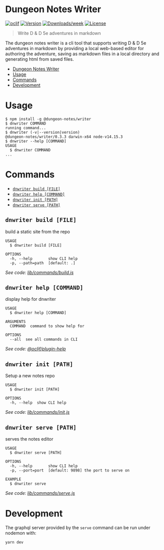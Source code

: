 # Dungeon Notes Writer

[![oclif](https://img.shields.io/badge/cli-oclif-brightgreen.svg)](https://oclif.io)
[![Version](https://img.shields.io/npm/v/dnwriter.svg)](https://npmjs.org/package/dnwriter)
[![Downloads/week](https://img.shields.io/npm/dw/dnwriter.svg)](https://npmjs.org/package/dnwriter)
[![License](https://img.shields.io/npm/l/dnwriter.svg)](https://github.com/kanej/dungeon-notes/blob/master/package.json)

> Write D & D 5e adventures in markdown

The dungeon notes writer is a cli tool that supports
writing D & D 5e adventures in markdown by providing
a local web-based editor for authoring the adventure,
saving as markdown files in a local directory and
generating html from saved files.

<!-- toc -->

- [Dungeon Notes Writer](#dungeon-notes-writer)
- [Usage](#usage)
- [Commands](#commands)
- [Development](#development)
<!-- tocstop -->

# Usage

<!-- usage -->

```sh-session
$ npm install -g @dungeon-notes/writer
$ dnwriter COMMAND
running command...
$ dnwriter (-v|--version|version)
@dungeon-notes/writer/0.3.3 darwin-x64 node-v14.15.3
$ dnwriter --help [COMMAND]
USAGE
  $ dnwriter COMMAND
...
```

<!-- usagestop -->

# Commands

<!-- commands -->

- [`dnwriter build [FILE]`](#dnwriter-build-file)
- [`dnwriter help [COMMAND]`](#dnwriter-help-command)
- [`dnwriter init [PATH]`](#dnwriter-init-path)
- [`dnwriter serve [PATH]`](#dnwriter-serve-path)

## `dnwriter build [FILE]`

build a static site from the repo

```
USAGE
  $ dnwriter build [FILE]

OPTIONS
  -h, --help       show CLI help
  -p, --path=path  [default: .]
```

_See code: [lib/commands/build.js](https://github.com/kanej/dungeon-notes/blob/v0.3.3/lib/commands/build.js)_

## `dnwriter help [COMMAND]`

display help for dnwriter

```
USAGE
  $ dnwriter help [COMMAND]

ARGUMENTS
  COMMAND  command to show help for

OPTIONS
  --all  see all commands in CLI
```

_See code: [@oclif/plugin-help](https://github.com/oclif/plugin-help/blob/v3.2.2/src/commands/help.ts)_

## `dnwriter init [PATH]`

Setup a new notes repo

```
USAGE
  $ dnwriter init [PATH]

OPTIONS
  -h, --help  show CLI help
```

_See code: [lib/commands/init.js](https://github.com/kanej/dungeon-notes/blob/v0.3.3/lib/commands/init.js)_

## `dnwriter serve [PATH]`

serves the notes editor

```
USAGE
  $ dnwriter serve [PATH]

OPTIONS
  -h, --help       show CLI help
  -p, --port=port  [default: 9898] the port to serve on

EXAMPLE
  $ dnwriter serve
```

_See code: [lib/commands/serve.js](https://github.com/kanej/dungeon-notes/blob/v0.3.3/lib/commands/serve.js)_

<!-- commandsstop -->

# Development

The graphql server provided by the `serve` command can be run under nodemon with:

```shell
yarn dev
```
